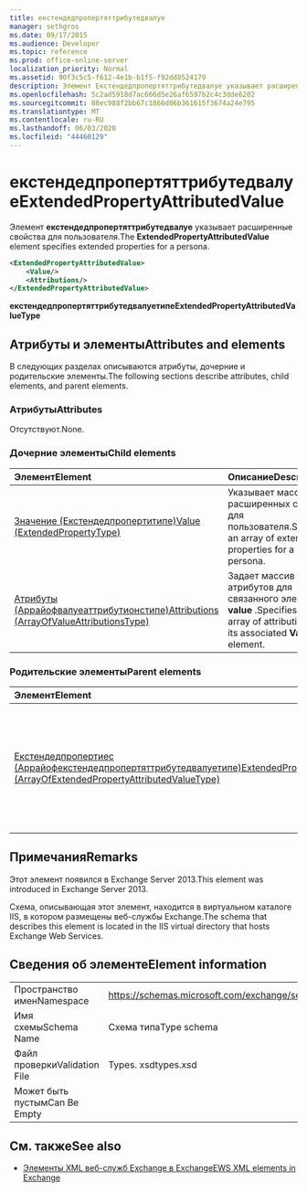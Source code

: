 ```yaml
---
title: екстендедпропертяттрибутедвалуе
manager: sethgros
ms.date: 09/17/2015
ms.audience: Developer
ms.topic: reference
ms.prod: office-online-server
localization_priority: Normal
ms.assetid: 90f3c5c5-f612-4e1b-b1f5-f92dd8524179
description: Элемент Екстендедпропертяттрибутедвалуе указывает расширенные свойства для пользователя.
ms.openlocfilehash: 5c2ad5918d7ac666d5e26af6597b2c4c3dde6202
ms.sourcegitcommit: 88ec988f2bb67c1866d06b361615f3674a24e795
ms.translationtype: MT
ms.contentlocale: ru-RU
ms.lasthandoff: 06/03/2020
ms.locfileid: "44460129"
---
```

# <a name="extendedpropertyattributedvalue"></a><span data-ttu-id="0c90e-103">екстендедпропертяттрибутедвалуе</span><span class="sxs-lookup"><span data-stu-id="0c90e-103">ExtendedPropertyAttributedValue</span></span>

<span data-ttu-id="0c90e-104">Элемент **екстендедпропертяттрибутедвалуе** указывает расширенные свойства для пользователя.</span><span class="sxs-lookup"><span data-stu-id="0c90e-104">The **ExtendedPropertyAttributedValue** element specifies extended properties for a persona.</span></span> 
  
```XML
<ExtendedPropertyAttributedValue>
    <Value/>
    <Attributions/>
</ExtendedPropertyAttributedValue>
```

 <span data-ttu-id="0c90e-105">**екстендедпропертяттрибутедвалуетипе**</span><span class="sxs-lookup"><span data-stu-id="0c90e-105">**ExtendedPropertyAttributedValueType**</span></span>
## <a name="attributes-and-elements"></a><span data-ttu-id="0c90e-106">Атрибуты и элементы</span><span class="sxs-lookup"><span data-stu-id="0c90e-106">Attributes and elements</span></span>

<span data-ttu-id="0c90e-107">В следующих разделах описываются атрибуты, дочерние и родительские элементы.</span><span class="sxs-lookup"><span data-stu-id="0c90e-107">The following sections describe attributes, child elements, and parent elements.</span></span>
  
### <a name="attributes"></a><span data-ttu-id="0c90e-108">Атрибуты</span><span class="sxs-lookup"><span data-stu-id="0c90e-108">Attributes</span></span>

<span data-ttu-id="0c90e-109">Отсутствуют.</span><span class="sxs-lookup"><span data-stu-id="0c90e-109">None.</span></span>
  
### <a name="child-elements"></a><span data-ttu-id="0c90e-110">Дочерние элементы</span><span class="sxs-lookup"><span data-stu-id="0c90e-110">Child elements</span></span>

|<span data-ttu-id="0c90e-111">**Элемент**</span><span class="sxs-lookup"><span data-stu-id="0c90e-111">**Element**</span></span>|<span data-ttu-id="0c90e-112">**Описание**</span><span class="sxs-lookup"><span data-stu-id="0c90e-112">**Description**</span></span>|
|:-----|:-----|
|[<span data-ttu-id="0c90e-113">Значение (Екстендедпропертитипе)</span><span class="sxs-lookup"><span data-stu-id="0c90e-113">Value (ExtendedPropertyType)</span></span>](value-extendedpropertytype.md) <br/> |<span data-ttu-id="0c90e-114">Указывает массив расширенных свойств для пользователя.</span><span class="sxs-lookup"><span data-stu-id="0c90e-114">Specifies an array of extended properties for a persona.</span></span>  <br/> |
|[<span data-ttu-id="0c90e-115">Атрибуты (Аррайофвалуеаттрибутионстипе)</span><span class="sxs-lookup"><span data-stu-id="0c90e-115">Attributions (ArrayOfValueAttributionsType)</span></span>](attributions-arrayofvalueattributionstype.md) <br/> |<span data-ttu-id="0c90e-116">Задает массив атрибутов для связанного элемента **value** .</span><span class="sxs-lookup"><span data-stu-id="0c90e-116">Specifies an array of attributions for its associated **Value** element.</span></span>  <br/> |
   
### <a name="parent-elements"></a><span data-ttu-id="0c90e-117">Родительские элементы</span><span class="sxs-lookup"><span data-stu-id="0c90e-117">Parent elements</span></span>

|<span data-ttu-id="0c90e-118">**Элемент**</span><span class="sxs-lookup"><span data-stu-id="0c90e-118">**Element**</span></span>|<span data-ttu-id="0c90e-119">**Описание**</span><span class="sxs-lookup"><span data-stu-id="0c90e-119">**Description**</span></span>|
|:-----|:-----|
|[<span data-ttu-id="0c90e-120">Екстендедпропертиес (Аррайофекстендедпропертяттрибутедвалуетипе)</span><span class="sxs-lookup"><span data-stu-id="0c90e-120">ExtendedProperties (ArrayOfExtendedPropertyAttributedValueType)</span></span>](extendedproperties-arrayofextendedpropertyattributedvaluetype.md) <br/> |<span data-ttu-id="0c90e-121">Содержит расширенные свойства, используемые для операций с единым хранилищем контактов.</span><span class="sxs-lookup"><span data-stu-id="0c90e-121">Contains the extended properties used for Unified Contact Store operations.</span></span>  <br/> |
   
## <a name="remarks"></a><span data-ttu-id="0c90e-122">Примечания</span><span class="sxs-lookup"><span data-stu-id="0c90e-122">Remarks</span></span>

<span data-ttu-id="0c90e-123">Этот элемент появился в Exchange Server 2013.</span><span class="sxs-lookup"><span data-stu-id="0c90e-123">This element was introduced in Exchange Server 2013.</span></span>
  
<span data-ttu-id="0c90e-124">Схема, описывающая этот элемент, находится в виртуальном каталоге IIS, в котором размещены веб-службы Exchange.</span><span class="sxs-lookup"><span data-stu-id="0c90e-124">The schema that describes this element is located in the IIS virtual directory that hosts Exchange Web Services.</span></span>
  
## <a name="element-information"></a><span data-ttu-id="0c90e-125">Сведения об элементе</span><span class="sxs-lookup"><span data-stu-id="0c90e-125">Element information</span></span>

|||
|:-----|:-----|
|<span data-ttu-id="0c90e-126">Пространство имен</span><span class="sxs-lookup"><span data-stu-id="0c90e-126">Namespace</span></span>  <br/> |https://schemas.microsoft.com/exchange/services/2006/types  <br/> |
|<span data-ttu-id="0c90e-127">Имя схемы</span><span class="sxs-lookup"><span data-stu-id="0c90e-127">Schema Name</span></span>  <br/> |<span data-ttu-id="0c90e-128">Схема типа</span><span class="sxs-lookup"><span data-stu-id="0c90e-128">Type schema</span></span>  <br/> |
|<span data-ttu-id="0c90e-129">Файл проверки</span><span class="sxs-lookup"><span data-stu-id="0c90e-129">Validation File</span></span>  <br/> |<span data-ttu-id="0c90e-130">Types. xsd</span><span class="sxs-lookup"><span data-stu-id="0c90e-130">types.xsd</span></span>  <br/> |
|<span data-ttu-id="0c90e-131">Может быть пустым</span><span class="sxs-lookup"><span data-stu-id="0c90e-131">Can Be Empty</span></span>  <br/> ||
   
## <a name="see-also"></a><span data-ttu-id="0c90e-132">См. также</span><span class="sxs-lookup"><span data-stu-id="0c90e-132">See also</span></span>



- [<span data-ttu-id="0c90e-133">Элементы XML веб-служб Exchange в Exchange</span><span class="sxs-lookup"><span data-stu-id="0c90e-133">EWS XML elements in Exchange</span></span>](ews-xml-elements-in-exchange.md)

